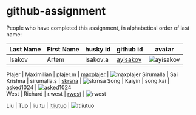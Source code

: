 # github-assignment

People who have completed this assignment, in alphabetical order of last name:

Last Name | First Name | husky id | github id      | avatar
---------|------------|-----------|-----------|---------
Isakov     |   Artem   | isakov.a      |   [ayisakov](https://github.com/ayisakov)        | ![ayisakov](https://github.com/ayisakov.png?size=40)

Plajer     |   Maximilian   | plajer.m      |   [maxplajer](https://github.com/maxplajer)        | ![maxplajer](https://github.com/maxplajer.png?size=40)
Sirumalla     |   Sai Krishna   | sirumalla.s      |   [skrsna](https://github.com/skrsna)        | ![skrnsa](https://github.com/skrsna.png?size=40)
Song     |   Kaiyin   | song.kai     |   [asked1024](https://github.com/asked1024)        | ![asked1024](https://github.com/asked1024.png?size=40)    
West     |   Richard   | r.west      |   [rwest](https://github.com/rwest)        | ![rwest](https://github.com/rwest.png?size=40)

Liu     |   Tuo   | liu.tu      |  [ltliutuo](https://github.com/ltliutuo)        | ![ltliutuo](https://github.com/ltliutuo.png?size=40)
